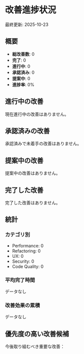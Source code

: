 # 改善進捗状況

最終更新: 2025-10-23

## 概要

- **総改善数**: 0
- **完了**: 0
- **進行中**: 0
- **承認済み**: 0
- **提案中**: 0
- **進捗率**: 0%

## 進行中の改善

現在進行中の改善はありません。

<!--
### enhancement-XXX-[description]
- **カテゴリ**: [Performance/Refactoring/UX/Security/Code Quality]
- **担当者**: [担当者名]
- **開始日**: YYYY-MM-DD
- **説明**: [簡単な説明]
- **進捗**: X%
-->

## 承認済みの改善

承認済みで未着手の改善はありません。

<!--
### enhancement-XXX-[description]
- **カテゴリ**: [Performance/Refactoring/UX/Security/Code Quality]
- **承認日**: YYYY-MM-DD
- **予定開始日**: YYYY-MM-DD
- **説明**: [簡単な説明]
-->

## 提案中の改善

提案中の改善はありません。

<!--
### enhancement-XXX-[description]
- **カテゴリ**: [Performance/Refactoring/UX/Security/Code Quality]
- **提案日**: YYYY-MM-DD
- **説明**: [簡単な説明]
-->

## 完了した改善

完了した改善はありません。

<!--
### enhancement-XXX-[description]
- **カテゴリ**: [Performance/Refactoring/UX/Security/Code Quality]
- **完了日**: YYYY-MM-DD
- **所要時間**: [X日/X時間]
- **説明**: [簡単な説明]
- **成果**: [測定可能な改善結果]
-->

## 統計

### カテゴリ別
- Performance: 0
- Refactoring: 0
- UX: 0
- Security: 0
- Code Quality: 0

### 平均完了時間
データなし

### 改善効果の累積
データなし

## 優先度の高い改善候補

今後取り組むべき重要な改善：

<!--
1. [改善内容] - 期待効果: [効果の説明]
2. [改善内容] - 期待効果: [効果の説明]
-->
